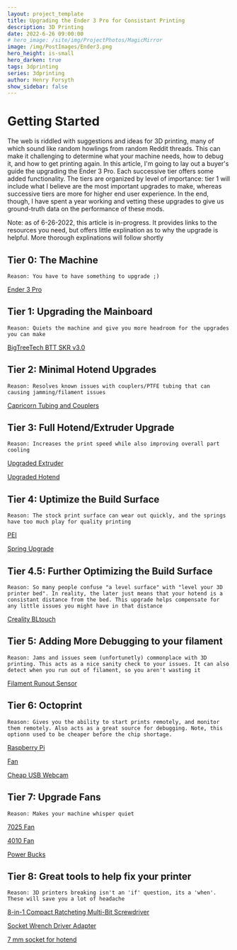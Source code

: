 ```yaml
---
layout: project_template
title: Upgrading the Ender 3 Pro for Consistant Printing
description: 3D Printing
date: 2022-6-26 09:00:00
# hero_image: /site/img/ProjectPhotos/MagicMirror
image: /img/PostImages/Ender3.png
hero_height: is-small
hero_darken: true
tags: 3dprinting
series: 3dprinting
author: Henry Forsyth
show_sidebar: false
---
```


# Getting Started

The web is riddled with suggestions and ideas for 3D printing, many of which sound like random howlings from random Reddit threads. This can make it challenging to determine what your machine needs, how to debug it, and how to get printing again. In this article, I'm going to lay out a buyer's guide the upgrading the Ender 3 Pro. Each successive tier offers some added functionality. The tiers are organized by level of importance: tier 1 will include what I believe are the most important upgrades to make, whereas successive tiers are more for higher end user experience. In the end, though, I have spent a year working and vetting these upgrades to give us ground-truth data on the performance of these mods.

Note: as of 6-26-2022, this article is in-progress. It provides links to the resources you need, but offers little explination as to why the upgrade is helpful. More thorough explinations will follow shortly

## Tier 0: The Machine
```
Reason: You have to have something to upgrade ;)
```
[Ender 3 Pro](https://www.creality3dofficial.com/products/creality-ender-3-pro-3d-printer)

## Tier 1: Upgrading the Mainboard
```
Reason: Quiets the machine and give you more headroom for the upgrades you can make
```

[BigTreeTech BTT SKR v3.0](https://www.amazon.com/BIGTREETECH-Control-TMC2209-Stepper-Upgrade/dp/B09LC34SCK/?_encoding=UTF8&pd_rd_w=NtjjY&content-id=amzn1.sym.5fe95cd4-8512-42fa-bf21-63d83b898785&pf_rd_p=5fe95cd4-8512-42fa-bf21-63d83b898785&pf_rd_r=ACYTSRGKSDKPXQ7XQHWA&pd_rd_wg=faz9R&pd_rd_r=732bda05-2d70-490b-bea5-2cd374141e97&ref_=pd_gw_ci_mcx_mr_hp_atf_m)


## Tier 2: Minimal Hotend Upgrades
```
Reason: Resolves known issues with couplers/PTFE tubing that can causing jamming/filament issues
```

[Capricorn Tubing and Couplers](https://www.amazon.com/Authentic-Capricorn-Filament-Extruder-Fitting/dp/B08BHVWNWK/ref=sr_1_1_sspa?keywords=capricorn+tubing&qid=1656269234&sr=8-1-spons&psc=1&spLa=ZW5jcnlwdGVkUXVhbGlmaWVyPUFJN0JDUVpDT1FUQUQmZW5jcnlwdGVkSWQ9QTA0NzczNTkxNFFTSlZUTkQxRDVRJmVuY3J5cHRlZEFkSWQ9QTEwMTkyODMyUVAwTVlGTVRONlZQJndpZGdldE5hbWU9c3BfYXRmJmFjdGlvbj1jbGlja1JlZGlyZWN0JmRvTm90TG9nQ2xpY2s9dHJ1ZQ==)

## Tier 3: Full Hotend/Extruder Upgrade
```
Reason: Increases the print speed while also improving overall part cooling
```

[Upgraded Extruder](https://www.amazon.com/BZ-3D-Extruder-Aluminum-Creality/dp/B07ZPYQYVV/ref=sr_1_2_sspa?crid=9EWRVVIOAEEF&keywords=dual+gear+drive+extruder&qid=1656269337&sprefix=dual+gear+drive+extruder%2Caps%2C47&sr=8-2-spons&psc=1&spLa=ZW5jcnlwdGVkUXVhbGlmaWVyPUFGUk1TSVFKMzBUVkwmZW5jcnlwdGVkSWQ9QTA4Mjg5MDkxWFRKUjcyNUdGQ09VJmVuY3J5cHRlZEFkSWQ9QTA5NjgwMzJQV0VEUkNNVzRZQk0md2lkZ2V0TmFtZT1zcF9hdGYmYWN0aW9uPWNsaWNrUmVkaXJlY3QmZG9Ob3RMb2dDbGljaz10cnVl)

[Upgraded Hotend](https://www.amazon.com/Printer-Extruder-Upgraded-Extrusion-Makernot/dp/B08Z7SJFF2/ref=sr_1_9?crid=28J8Y94H58UHM&keywords=volcano+hotend&qid=1656269374&sprefix=volcano+hotend%2Caps%2C62&sr=8-9)

## Tier 4: Uptimize the Build Surface
```
Reason: The stock print surface can wear out quickly, and the springs have too much play for quality printing
```

[PEI](https://www.amazon.com/Creality-3D-235x235mm-Removable-Replacement/dp/B092ZVTJSK/ref=sr_1_4?crid=25OUSNNNKKUHB&keywords=Creality+PEi&qid=1656269454&sprefix=creality+pei%2Caps%2C44&sr=8-4)

[Spring Upgrade](https://www.amazon.com/gp/product/B0965CHGJ2/ref=ppx_yo_dt_b_search_asin_title?ie=UTF8&psc=1)

## Tier 4.5: Further Optimizing the Build Surface
```
Reason: So many people confuse "a level surface" with "level your 3D printer bed". In reality, the later just means that your hotend is a consistant distance from the bed. This upgrade helps compensate for any little issues you might have in that distance
```
[Creality BLtouch](https://www.amazon.com/Creality-Leveling-Compatible-Mainboard-Printer/dp/B098LQ9WPX/ref=sr_1_1_sspa?crid=2TLE6KHMLVDER&keywords=bltouch&qid=1656270125&sprefix=bltouch%2Caps%2C70&sr=8-1-spons&psc=1&spLa=ZW5jcnlwdGVkUXVhbGlmaWVyPUFMUDc2SU5PUzdGOU0mZW5jcnlwdGVkSWQ9QTAzOTIyNzAxTjQ1NVk4QVYxMEsyJmVuY3J5cHRlZEFkSWQ9QTA0ODMzNjcxRFdRMkNPN1A0N1BRJndpZGdldE5hbWU9c3BfYXRmJmFjdGlvbj1jbGlja1JlZGlyZWN0JmRvTm90TG9nQ2xpY2s9dHJ1ZQ==)

## Tier 5: Adding More Debugging to your filament
```
Reason: Jams and issues seem (unfortunetly) commonplace with 3D printing. This acts as a nice sanity check to your issues. It can also detect when you run out of filament, so you aren't wasting it
```

[Filament Runout Sensor](https://www.amazon.com/BIGTREETECH-Printer-Filament-Detection-Detector/dp/B07Z97582P/ref=sr_1_1_sspa?crid=VMCE31CSH721&keywords=bigtreetech+filament+runout&qid=1656269568&s=industrial&sprefix=bigtreetech+filament+runout%2Cindustrial%2C46&sr=1-1-spons&psc=1&spLa=ZW5jcnlwdGVkUXVhbGlmaWVyPUEyRDZaVFNKWTE4QlBKJmVuY3J5cHRlZElkPUEwOTk0Njc0MU9TRDYwODRXWUdQNyZlbmNyeXB0ZWRBZElkPUEwNTM1MTI3MTFXSE5EUVZRNFI1OCZ3aWRnZXROYW1lPXNwX2F0ZiZhY3Rpb249Y2xpY2tSZWRpcmVjdCZkb05vdExvZ0NsaWNrPXRydWU=)

## Tier 6: Octoprint
```
Reason: Gives you the ability to start prints remotely, and monitor them remotely. Also acts as a great source for debugging. Note, this optionn used to be cheaper before the chip shortage. 
```
[Raspberry Pi](https://www.amazon.com/Waveshare-Raspberry-Processor-Networking-Different/dp/B07WYC73LF/ref=sr_1_22?keywords=Raspberry+pi&qid=1656269692&sr=8-22)

[Fan](https://www.amazon.com/gp/product/B08CN7F6BF/ref=ppx_yo_dt_b_search_asin_title?ie=UTF8&psc=1)

[Cheap USB Webcam](https://www.amazon.com/Microphone-Webcams-conferencing-Computer-Free-Driver/dp/B088D92L8L/ref=sr_1_2_sspa?crid=33XA2WEUOPQPR&keywords=usb+webcam&qid=1656269929&s=electronics&sprefix=usb+webcam%2Celectronics%2C60&sr=1-2-spons&psc=1&spLa=ZW5jcnlwdGVkUXVhbGlmaWVyPUEyMExaWkc2SkFJR1E2JmVuY3J5cHRlZElkPUEwMzc5NjAwMkxJRTU3UEwwTUIwUyZlbmNyeXB0ZWRBZElkPUEwOTIyMzEyRDA4QTVFSTk4UjRCJndpZGdldE5hbWU9c3BfYXRmJmFjdGlvbj1jbGlja1JlZGlyZWN0JmRvTm90TG9nQ2xpY2s9dHJ1ZQ==)

## Tier 7: Upgrade Fans
```
Reason: Makes your machine whisper quiet 
```

[7025 Fan](https://www.amazon.com/gp/product/B08BLGLPJH/ref=ppx_yo_dt_b_search_asin_image?ie=UTF8&psc=1)

[4010 Fan](https://www.amazon.com/gp/product/B07CH6YC32/ref=ppx_yo_dt_b_search_asin_title?ie=UTF8&psc=1)

[Power Bucks](https://www.amazon.com/gp/product/B07RVG34WR/ref=ppx_yo_dt_b_search_asin_title?ie=UTF8&psc=1)

## Tier 8: Great tools to help fix your printer
```
Reason: 3D printers breaking isn't an 'if' question, its a 'when'. These will save you a lot of headache
```

[8-in-1 Compact Ratcheting Multi-Bit Screwdriver](https://www.homedepot.com/p/Milwaukee-8-in-1-Compact-Ratcheting-Multi-Bit-Screwdriver-48-22-2330/308510693)

[Socket Wrench Driver Adapter](https://www.homedepot.com/p/Milwaukee-SHOCKWAVE-Impact-Duty-1-4-in-x-1-4-in-Alloy-Steel-Square-Socket-Adapter-48-32-5030/202562857)

[7 mm socket for hotend](https://www.homedepot.com/p/Husky-1-4-in-Drive-7-mm-6-Point-Metric-Standard-Socket-H4D6P7MM/202911900)


